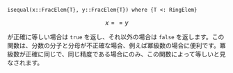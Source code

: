 ```
isequal(x::FracElem{T}, y::FracElem{T}) where {T <: RingElem}
```

$$
x == y
$$

が正確に等しい場合は `true` を返し、それ以外の場合は `false` を返します。この関数は、分数の分子と分母が不正確な場合、例えば冪級数の場合に便利です。冪級数が正確に同じで、同じ精度である場合にのみ、この関数によって等しいと見なされます。
